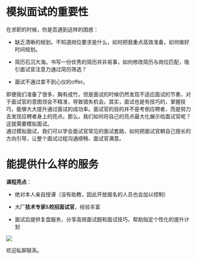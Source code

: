 # 模拟面试的重要性

在求职的时候，你是否遇到这样的困惑：  

- 缺乏清晰的规划。不知道岗位要求是什么，如何把我重点高效准备，如何做好时间规划。  

- 简历石沉大海。书写一份优秀的简历并非易事，如何修改简历与岗位匹配，吸引面试官注意力通过简历筛选？ 

- 面试不通过拿不到心仪的offer。  



即便我们准备了很多，胸有成竹，但是面试的时候仍然发现不适应面试的节奏，对于面试官的意图领会不精准，导致错失机会。其实，面试也是有技巧的，掌握技巧，能够大大提升通过面试的成功率。面试官的目的并不是考倒应聘者，而是努力去发现应聘者身上的亮点。那么，我们如何将自己的亮点最大化展示给面试官呢？  
这就需要模拟面试。  
通过模拟面试，我们可以学会面试官常见的面试套路，如何把面试官朝自己擅长的方向引导，让整个面试过程沟通顺畅、面试官满意。  

# 能提供什么样的服务

**课程亮点**： 

- 绝对本人亲自授课（没有助教，因此开放报名的人员也会加以控制） 

- 大厂**技术专家**&**校招面试官**，经验丰富  

- 面试后提供复盘服务，分享高频面试题和面试技巧，帮助指定个性化的提升计划  



![](/Users/xiajun/Documents/ZHIHU/面经/大厂全真模拟面试.jpg)



欢迎私聊联系。
